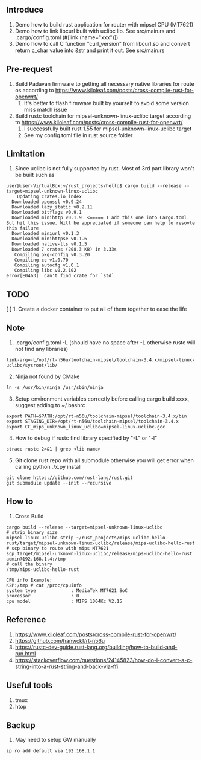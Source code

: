 ## Introduce
1. Demo how to build rust application for router with mipsel CPU (MT7621)
2. Demo how to link libcurl built with uclibc lib. See src/main.rs and .cargo/config.toml (#[link (name="xxx")])
3. Demo how to call C function "curl_version" from libcurl.so and convert return c_char value into &str and print it out. See src/main.rs

## Pre-request
1. Build Padavan firmware to getting all necessary native libraries for route os according to https://www.kiloleaf.com/posts/cross-compile-rust-for-openwrt/
   1. It's better to flash firmware built by yourself to avoid some version miss match issue
2. Build rustc toolchain for mipsel-unknown-linux-uclibc target according to https://www.kiloleaf.com/posts/cross-compile-rust-for-openwrt/
   1. I successfully built rust 1.55 for mipsel-unknown-linux-uclibc target
   2. See my config.toml file in rust source folder

## Limitation
1. Since uclibc is not fully supported by rust. Most of 3rd part library won't be built such as 
```
user@user-VirtualBox:~/rust_projects/hello$ cargo build --release --target=mipsel-unknown-linux-uclibc
    Updating crates.io index
  Downloaded openssl v0.9.24
  Downloaded lazy_static v0.2.11
  Downloaded bitflags v0.9.1
  Downloaded minihttp v0.1.9  <===== I add this one into Cargo.toml. But hit this issue. Will be appreciated if someone can help to resovle this failure
  Downloaded miniurl v0.1.3
  Downloaded minihttpse v0.1.6
  Downloaded native-tls v0.1.5
  Downloaded 7 crates (208.3 KB) in 3.33s
   Compiling pkg-config v0.3.20
   Compiling cc v1.0.70
   Compiling autocfg v1.0.1
   Compiling libc v0.2.102
error[E0463]: can't find crate for `std`
```

## TODO
[ ] 1. Create a docker container to put all of them together to ease the life

## Note

1. .cargo/config.toml -L (should have no space after -L otherwise rustc will not find any libraries)
```
link-arg=-L/opt/rt-n56u/toolchain-mipsel/toolchain-3.4.x/mipsel-linux-uclibc/sysroot/lib/
```
2. Ninja not found by CMake
```
ln -s /usr/bin/ninja /usr/sbin/ninja
```

3. Setup environment variables correctly before calling cargo build xxxx, suggest adding to ~/.bashrc
```
export PATH=$PATH:/opt/rt-n56u/toolchain-mipsel/toolchain-3.4.x/bin
export STAGING_DIR=/opt/rt-n56u/toolchain-mipsel/toolchain-3.4.x
export CC_mips_unknown_linux_uclibc=mipsel-linux-uclibc-gcc
```

4. How to debug if rustc find library specified by "-L" or "-l"
```
strace rustc 2>&1 | grep <lib name>
```

5. Git clone rust repo with all submodule otherwise you will get error when calling python ./x.py install
```
git clone https://github.com/rust-lang/rust.git
git submodule update --init --recursive
```

## How to

1. Cross Build
```
cargo build --release --target=mipsel-unknown-linux-uclibc
# strip binary size
mipsel-linux-uclibc-strip ~/rust_projects/mips-uclibc-hello-rust/target/mipsel-unknown-linux-uclibc/release/mips-uclibc-hello-rust
# scp binary to route with mips MT7621
scp target/mipsel-unknown-linux-uclibc/release/mips-uclibc-hello-rust admin@192.168.1.4:/tmp
# call the binary
/tmp/mips-uclibc-hello-rust

CPU info Example:
K2P:/tmp # cat /proc/cpuinfo
system type             : MediaTek MT7621 SoC
processor               : 0
cpu model               : MIPS 1004Kc V2.15
```

## Reference

1. https://www.kiloleaf.com/posts/cross-compile-rust-for-openwrt/
2. https://github.com/hanwckf/rt-n56u
3. https://rustc-dev-guide.rust-lang.org/building/how-to-build-and-run.html
4. https://stackoverflow.com/questions/24145823/how-do-i-convert-a-c-string-into-a-rust-string-and-back-via-ffi

## Useful tools
1. tmux
2. htop

## Backup
1. May need to setup GW manually
```
ip ro add default via 192.168.1.1
```